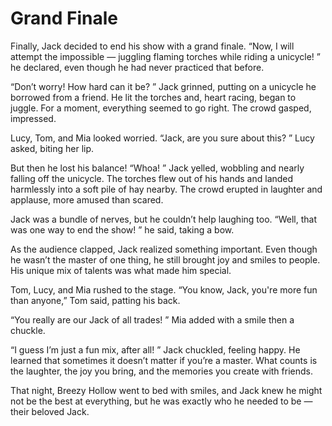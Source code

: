 # Grand Finale

Finally, Jack decided to end his show with a grand finale. “Now, I will attempt the impossible — juggling flaming torches while riding a unicycle! ” he declared, even though he had never practiced that before. 

“Don’t worry! How hard can it be? ” Jack grinned, putting on a unicycle he borrowed from a friend. He lit the torches and, heart racing, began to juggle. For a moment, everything seemed to go right. The crowd gasped, impressed. 

Lucy, Tom, and Mia looked worried. “Jack, are you sure about this? ” Lucy asked, biting her lip. 

But then he lost his balance! “Whoa! ” Jack yelled, wobbling and nearly falling off the unicycle. The torches flew out of his hands and landed harmlessly into a soft pile of hay nearby. The crowd erupted in laughter and applause, more amused than scared. 

Jack was a bundle of nerves, but he couldn’t help laughing too. “Well, that was one way to end the show! ” he said, taking a bow. 

As the audience clapped, Jack realized something important. Even though he wasn’t the master of one thing, he still brought joy and smiles to people. His unique mix of talents was what made him special. 

Tom, Lucy, and Mia rushed to the stage. “You know, Jack, you're more fun than anyone,” Tom said, patting his back. 

“You really are our Jack of all trades! ” Mia added with a smile then a chuckle. 

“I guess I’m just a fun mix, after all! ” Jack chuckled, feeling happy. He learned that sometimes it doesn’t matter if you’re a master. What counts is the laughter, the joy you bring, and the memories you create with friends. 

That night, Breezy Hollow went to bed with smiles, and Jack knew he might not be the best at everything, but he was exactly who he needed to be — their beloved Jack. 